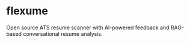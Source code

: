 # flexume
Open source ATS resume scanner with AI-powered feedback and RAG-based conversational resume analysis.
